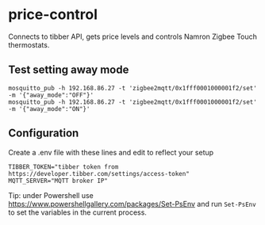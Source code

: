 # price-control

Connects to tibber API, gets price levels and controls Namron Zigbee Touch thermostats.

## Test setting away mode

```shell
mosquitto_pub -h 192.168.86.27 -t 'zigbee2mqtt/0x1fff0001000001f2/set' -m '{"away_mode":"OFF"}'
mosquitto_pub -h 192.168.86.27 -t 'zigbee2mqtt/0x1fff0001000001f2/set' -m '{"away_mode":"ON"}'
```

## Configuration

Create a .env file with these lines and edit to reflect your setup

```shell
TIBBER_TOKEN="tibber token from https://developer.tibber.com/settings/access-token"
MQTT_SERVER="MQTT broker IP"
```

Tip: under Powershell use https://www.powershellgallery.com/packages/Set-PsEnv
and run `Set-PsEnv` to set the variables in the current process.
